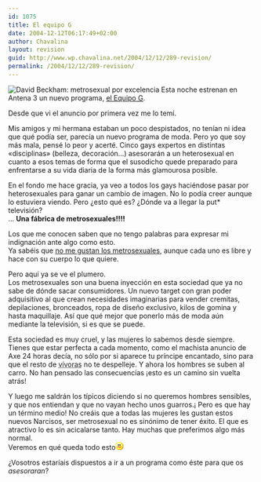 ```yaml
---
id: 1075
title: El equipo G
date: 2004-12-12T06:17:49+02:00
author: Chavalina
layout: revision
guid: http://www.wp.chavalina.net/2004/12/12/289-revision/
permalink: /2004/12/12/289-revision/
---
```

<img class="imgizqda" src="http://www.chavalina.net/imagenes/fotos/men/beckhamnails.jpg" alt="David Beckham: metrosexual por excelencia" /> Esta noche estrenan en Antena 3 un nuevo programa, <a href="http://www.antena3.com/a3tv2004/servlet/GestorWeb?opera=getFicha&#038;idPag=358&#038;dest=/web/html/ficha/index.jsp" target="_blank">el Equipo <acronym title="&iquest;gilipollas?">G</acronym></a>.

Desde que vi el anuncio por primera vez me lo temí.  
  
Mis amigos y mi hermana estaban un poco despistados, no tenían ni idea que qué podía ser, parecía un nuevo programa de moda. Pero yo que soy más mala, pensé lo peor y acerté. Cinco gays expertos en distintas «disciplinas» (belleza, decoración…) asesorarán a un heterosexual en cuanto a esos temas de forma que el susodicho quede preparado para enfrentarse a su vida diaria de la forma más glamourosa posible. 

En el fondo me hace gracia, ya veo a todos los gays haciéndose pasar por heterosexuales para ganar un cambio de imagen. No lo podía creer aunque lo estuviera viendo. Pero &iquest;esto qué es? &iquest;Dónde va a llegar la put* televisión?  
… **Una fábrica de metrosexuales!!!!**

Los que me conocen saben que no tengo palabras para expresar mi indignación ante algo como esto.  
Ya sabéis que <a href="http://www.chavalina.net/comentar.php?idpost=154" target="_blank">no me gustan los metrosexuales</a>, aunque cada uno es libre y hace con su cuerpo lo que quiere.

Pero aquí ya se ve el plumero.  
Los metrosexuales son una buena inyección en esta sociedad que ya no sabe de dónde sacar consumidores. Un nuevo target con gran poder adquisitivo al que crean necesidades imaginarias para vender cremitas, depilaciones, bronceados, ropa de dise&ntilde;o exclusivo, kilos de gomina y hasta maquillaje. Así que qué mejor que ponerlo más de moda aún mediante la televisión, si es que se puede.

Esta sociedad es muy cruel, y las mujeres lo sabemos desde siempre.  
Tienes que estar perfecta a cada momento, como el machista anuncio de Axe 24 horas decía, no sólo por si aparece tu príncipe encantado, sino para que el resto de <acronym title="las mujeres somos malas">vívoras</acronym> no te despelleje. Y ahora los hombres se suben al carro. No han pensado las consecuencias &iexcl;esto es un camino sin vuelta atrás!

Y luego me saldrán los típicos diciendo si no queremos hombres sensibles, y que nos entiendan y que no vayan hecho unos guarros.&iexcl; Pero es que hay un término medio! No creáis que a todas las mujeres les gustan estos nuevos Narcisos, ser metrosexual no es sinónimo de tener éxito. El que es atractivo lo es sin acicalarse tanto. Hay muchas que preferimos algo más normal.  
Veremos en qué queda todo esto![emo](/imagenes/emoticonos/confuso.gif) 

&iquest;Vosotros estaríais dispuestos a ir a un programa como éste para que os _asesoraran_?